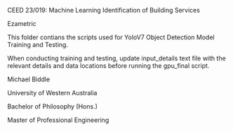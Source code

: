 CEED 23/019: Machine Learning Identification of Building Services

Ezametric


This folder contians the scripts used for YoloV7 Object Detection Model Training and Testing.


When conducting training and testing, update input_details text file with the relevant details and data locations before running the gpu_final script.


Michael Biddle

University of Western Australia

Bachelor of Philosophy (Hons.)

Master of Professional Engineering
